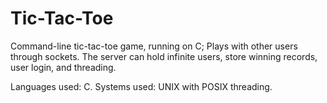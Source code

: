 # Tic-Tac-Toe

Command-line tic-tac-toe game, running on C; Plays with other users through sockets. The server can hold infinite users, store winning records, user login, and threading. 

Languages used: C.
Systems used: UNIX with POSIX threading.

